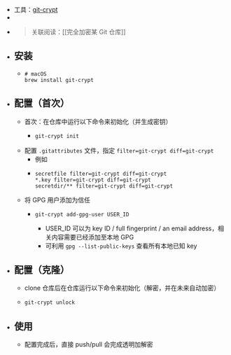 - 工具：[git-crypt](https://github.com/AGWA/git-crypt)
-
- > 关联阅读：[[完全加密某 Git 仓库]]
- ## 安装
	- ```shell
	  # macOS
	  brew install git-crypt
	  ```
- ## 配置（首次）
	- 首次：在仓库中运行以下命令来初始化（并生成密钥）
		- ```bash
		  git-crypt init
		  ```
	- 配置 `.gitattributes` 文件，指定 `filter=git-crypt diff=git-crypt`
		- 例如
		- ```plain
		  secretfile filter=git-crypt diff=git-crypt
		  *.key filter=git-crypt diff=git-crypt
		  secretdir/** filter=git-crypt diff=git-crypt
		  ```
	- 将 GPG 用户添加为信任
		- ```shell
		  git-crypt add-gpg-user USER_ID
		  ```
			- USER_ID 可以为 key ID / full fingerprint / an email address，相关内容需要已经添加至本地 GPG
			- 可利用 `gpg --list-public-keys` 查看所有本地已知 key
- ## 配置（克隆）
	- clone 仓库后在仓库运行以下命令来初始化（解密，并在未来自动加密）
	- ```bash
	  git-crypt unlock
	  ```
- ## 使用
	- 配置完成后，直接 push/pull 会完成透明加解密